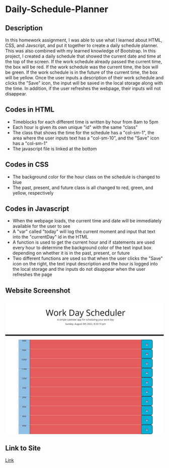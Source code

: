 # Daily-Schedule-Planner

## Description
In this homework assignment, I was able to use what I learned about HTML, CSS, and Javscript, and put it together to create a daily schedule planner. This was also combined with my learned knowledge of Bootstrap. In this project, I created a daily schedule that showed the current date and time at the top of the screen. If the work schedule already passed the current time, the box will be red. If the work schedule was the current time, the box will be green. If the work schedule is in the future of the current time, the box will be yellow. Once the user inputs a description of their work schedule and clicks the "Save" icon, the input will be saved in the local storage along with the time. In addition, if the user refreshes the webpage, their inputs will not disappear.

## Codes in HTML
- Timeblocks for each different time is written by hour from 8am to 5pm
- Each hour is given its own unique "id" with the same "class"
- The class that shows the time for the schedule has a "col-sm-1", the area where the user inputs text has a "col-sm-10", and the "Save" icon has a "col-sm-1"
- The javascript file is linked at the bottom

## Codes in CSS
- The background color for the hour class on the schedule is changed to blue
- The past, present, and future class is all changed to red, green, and yellow, respectively


## Codes in Javascript
- When the webpage loads, the current time and date will be immediately available for the user to see
- A "var" called "today" will log the current moment and input that text into the "currentDay" id in the HTML
- A function is used to get the current hour and if statements are used every hour to determine the background color of the text input box depending on whether it is in the past, present, or future
- Two different functions are used so that when the user clicks the "Save" icon on the right, the text input description and the hour is logged into the local storage and the inputs do not disappear when the user refreshes the page

## Website Screenshot
![Alttext](/full-website.png)

## Link to Site
[Link](https://lydiakim10.github.io/Daily-Schedule-Planner/)